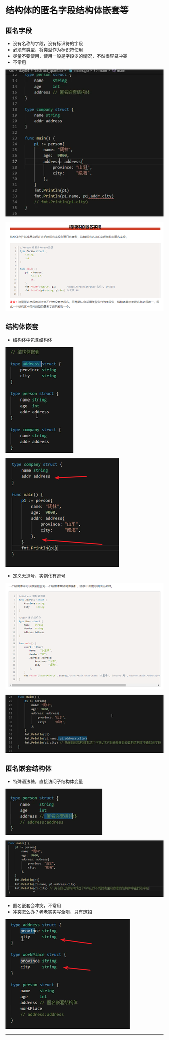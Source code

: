 # 结构体的匿名字段结构体嵌套等


## 匿名字段

* 没有名称的字段，没有标识符的字段
* 必须有类型，将类型作为标识符使用
* 尽量不要使用，使用一般是字段少的情况，不然很容易冲突
* 不常用

![20201025_135348_97](image/20201025_135348_97.png)

![20201025_135424_75](image/20201025_135424_75.png)

## 结构体嵌套

* 结构体中包含结构体

![20201031_134221_94](image/20201031_134221_94.png)

![20201031_134318_91](image/20201031_134318_91.png)

* 定义无逗号，实例化有逗号

![20201025_135438_51](image/20201025_135438_51.png)

![20201025_173038_97](image/20201025_173038_97.png)

## 匿名嵌套结构体

* 特殊语法糖，直接访问子结构体变量

![20201031_134550_57](image/20201031_134550_57.png)

![20201031_134626_62](image/20201031_134626_62.png)

* 匿名嵌套会冲突，不常用
* 冲突怎么办？老老实实写全呗，只有这招

![20201031_134756_27](image/20201031_134756_27.png)









---
